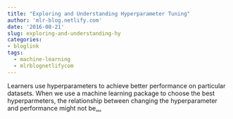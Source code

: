 ```yaml
---
title: "Exploring and Understanding Hyperparameter Tuning"
author: 'mlr-blog.netlify.com'
date: '2016-08-21'
slug: exploring-and-understanding-hy
categories:
- bloglink
tags:
  - machine-learning
  - mlrblognetlifycom
---
```


Learners use hyperparameters to achieve better performance on particular datasets. When we use a machine learning package to choose the best hyperparmeters, the relationship between changing the hyperparameter and performance might not be[... <i class="fas fa-external-link-alt"></i>](https://mlr-blog.netlify.com/post/2016-08-21-exploring-and-understanding-hyperparameter-tuning/)

